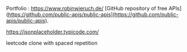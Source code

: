 Portfolio : https://www.robinwieruch.de/
[GitHub repository of free APIs](https://github.com/public-apis/public-apis](https://github.com/public-apis/public-apis).

https://jsonplaceholder.typicode.com/

leetcode clone with spaced repetition